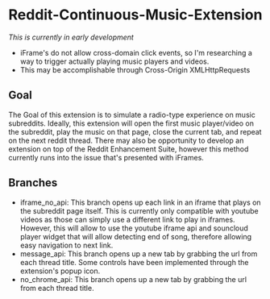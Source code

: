 # Reddit-Continuous-Music-Extension
*This is currently in early development*
- iFrame's do not allow cross-domain click events, so I'm researching a way to trigger actually playing music players and videos.
- This may be accomplishable through Cross-Origin XMLHttpRequests

## Goal
The Goal of this extension is to simulate a radio-type experience on music subreddits.
Ideally, this extension will open the first music player/video on the subreddit, play the music on that page, close the current tab, and repeat on the next reddit thread. There may also be opportunity to develop an extension on top of the Reddit Enhancement Suite, however this method currently runs into the issue that's presented with iFrames.

## Branches
- iframe_no_api: This branch opens up each link in an iframe that plays on the subreddit page itself. This is currently only compatible with youtube videos as those can simply use a different link to play in iframes. However, this will allow to use the youtube iframe api and souncloud player widget that will allow detecting end of song, therefore allowing easy navigation to next link.
- message_api: This branch opens up a new tab by grabbing the url from each thread title. Some controls have been implemented through the extension's popup icon.  
- no_chrome_api: This branch opens up a new tab by grabbing the url from each thread title.
